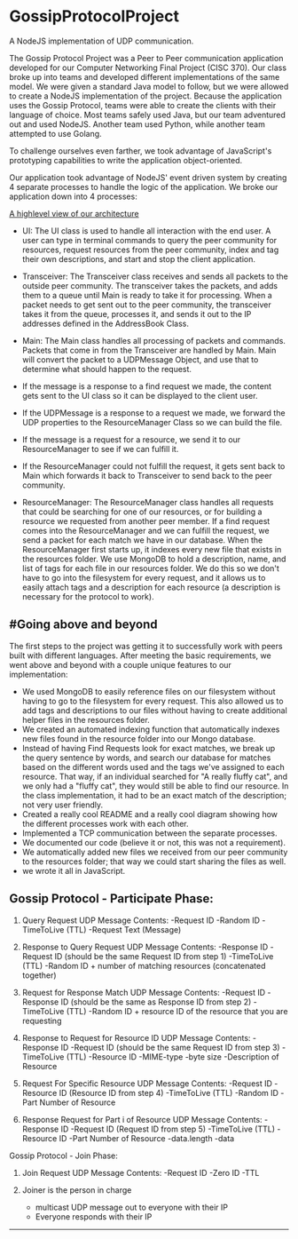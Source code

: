 # GossipProtocolProject
A NodeJS implementation of UDP communication. 


The Gossip Protocol Project was a Peer to Peer communication application developed for our Computer Networking Final Project (CISC 370). Our class broke up into teams and developed different implementations of the same model. We were given a standard Java model to follow, but we were allowed to create a NodeJS implementation of the project. Because the application uses the Gossip Protocol, teams were able to create the clients with their language of choice. Most teams safely used Java, but our team adventured out and used NodeJS. Another team used Python, while another team attempted to use Golang. 

To challenge ourselves even farther, we took advantage of JavaScript's prototyping capabilities to write the application object-oriented. 

Our application took advantage of NodeJS' event driven system by creating 4 separate processes to handle the logic of the application. We broke our application down into 4 processes:

[A highlevel view of our architecture](https://github.com/bradenericson/GossipProtocolProject/blob/master/resources/JSP2PUML.png?raw=true)

* UI: The UI class is used to handle all interaction with the end user. A user can type in terminal commands to query the peer community for resources, request resources from the peer community, index and tag their own descriptions, and start and stop the client application.
* Transceiver: The Transceiver class receives and sends all packets to the outside peer community. The transceiver takes the packets, and adds them to a queue until Main is ready to take it for processing. When a packet needs to get sent out to the peer community, the transceiver takes it from the queue, processes it, and sends it out to the IP addresses defined in the AddressBook Class. 
* Main: The Main class handles all processing of packets and commands. Packets that come in from the Transceiver are handled by Main. Main will convert the packet to a UDPMessage Object, and use that to determine what should happen to the request.
 * If the message is a response to a find request we made, the content gets sent to the UI class so it can be displayed to the client user.
 * If the UDPMessage is a response to a request we made, we forward the UDP properties to the ResourceManager Class so we can build the file.
 * If the message is a request for a resource, we send it to our ResourceManager to see if we can fulfill it. 
 * If the ResourceManager could not fulfill the request, it gets sent back to Main which forwards it back to Transceiver to send back to the peer community.

* ResourceManager: The ResourceManager class handles all requests that could be searching for one of our resources, or for building a resource we requested from another peer member. If a find request comes into the ResourceManager and we can fulfill the request, we send a packet for each match we have in our database. When the ResourceManager first starts up, it indexes every new file that exists in the resources folder. We use MongoDB to hold a description, name, and list of tags for each file in our resources folder. We do this so we don't have to go into the filesystem for every request, and it allows us to easily attach tags and a description for each resource (a description is necessary for the protocol to work). 

#Going above and beyond
---

The first steps to the project was getting it to successfully work with peers built with different languages. After meeting the basic requirements, we went above and beyond with a couple unique features to our implementation:

* We used MongoDB to easily reference files on our filesystem without having to go to the filesystem for every request. This also allowed us to add tags and descriptions to our files without having to create additional helper files in the resources folder.
* We created an automated indexing function that automatically indexes new files found in the resource folder into our Mongo database.
* Instead of having Find Requests look for exact matches, we break up the query sentence by words, and search our database for matches based on the different words used and the tags we've assigned to each resource. That way, if an individual searched for "A really fluffy cat", and we only had a "fluffy cat", they would still be able to find our resource. In the class implementation, it had to be an exact match of the description; not very user friendly.
* Created a really cool README and a really cool diagram showing how the different processes work with each other.
* Implemented a TCP communication between the separate processes.
* We documented our code (believe it or not, this was not a requirement).
* We automatically added new files we received from our peer community to the resources folder; that way we could start sharing the files as well.
* we wrote it all in JavaScript.



Gossip Protocol - Participate Phase:
---
1. Query Request
    UDP Message Contents:
        -Request ID
        -Random ID
        -TimeToLive (TTL)
        -Request Text (Message)

2. Response to Query Request
    UDP Message Contents:
        -Response ID
        -Request ID (should be the same Request ID from step 1)
        -TimeToLive (TTL)
        -Random ID + number of matching resources (concatenated together)

3. Request for Response Match
    UDP Message Contents:
        -Request ID
        -Response ID (should be the same as Response ID from step 2)
        -TimeToLive (TTL)
        -Random ID + resource ID of the resource that you are requesting

4. Response to Request for Resource ID
    UDP Message Contents:
        -Response ID
        -Request ID (should be the same Request ID from step 3)
        -TimeToLive (TTL)
        -Resource ID
            -MIME-type
            -byte size
            -Description of Resource

5. Request For Specific Resource
    UDP Message Contents:
        -Request ID
        -Resource ID (Resource ID from step 4)
        -TimeToLive (TTL)
        -Random ID
        -Part Number of Resource

6. Response Request for Part i of Resource
    UDP Message Contents:
        -Response ID
        -Request ID (Request ID from step 5)
        -TimeToLive (TTL)
        -Resource ID
        -Part Number of Resource
        -data.length
        -data


Gossip Protocol - Join Phase:

1. Join Request
    UDP Message Contents:
        -Request ID
        -Zero ID
        -TTL

2. Joiner is the person in charge
    - multicast UDP message out to everyone with their IP
    - Everyone responds with their IP

---




